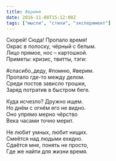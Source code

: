 ```yaml
---
title: #время
date: 2016-11-08T15:12:00Z
tags: ["мысли", "стихи", "эксперимент"]
---
```


Скорей! Сюда! Пропало время!   
Окрас в полоску, чёрный с белым.   
Лицо прямое, нос – картошкой.   
Приметы: кризис, твитты, тэги: 

#спасибо_деду, #помню, #верим.   
Пропало где-то между делом.   
Среди постов зависло трошки,   
Заряд потратив в быстром беге. 

Куда исчезло? Дружно ищем.   
Но днём с огнём его не видно.   
Оно упрямо мерно чёрство   
Века часами точно мерит. 

Не любит умных, любит нищих.   
Смеётся над людьми ехидно.   
Сдаётся мне, понять не просто,   
Где же найти для жизни время.  

